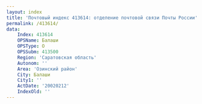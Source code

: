 ```yaml
---
layout: index
title: 'Почтовый индекс 413614: отделение почтовой связи Почты России'
permalink: /413614/
data:
    Index: 413614
    OPSName: Балаши
    OPSType: О
    OPSSubm: 413500
    Region: 'Саратовская область'
    Autonom: ''
    Area: 'Озинский район'
    City: Балаши
    City1: ''
    ActDate: '20020212'
    IndexOld: ''
---
```

